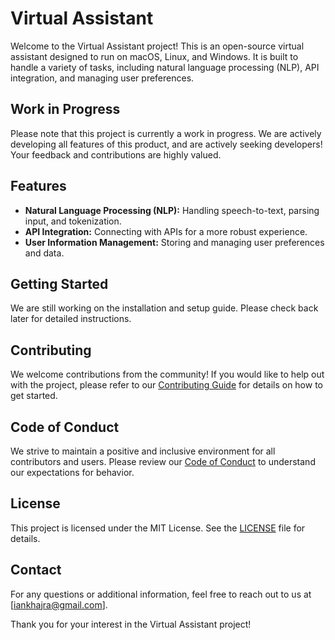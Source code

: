 # Virtual Assistant

Welcome to the Virtual Assistant project! This is an open-source virtual assistant designed to run on macOS, Linux, and Windows. It is built to handle a variety of tasks, including natural language processing (NLP), API integration, and managing user preferences.

## Work in Progress

Please note that this project is currently a work in progress. We are actively developing all features of this product, and are actively seeking developers! Your feedback and contributions are highly valued.

## Features

- **Natural Language Processing (NLP):** Handling speech-to-text, parsing input, and tokenization.
- **API Integration:** Connecting with APIs for a more robust experience.
- **User Information Management:** Storing and managing user preferences and data.

## Getting Started

We are still working on the installation and setup guide. Please check back later for detailed instructions.

## Contributing

We welcome contributions from the community! If you would like to help out with the project, please refer to our [Contributing Guide](CONTRIBUTING.md) for details on how to get started.

## Code of Conduct

We strive to maintain a positive and inclusive environment for all contributors and users. Please review our [Code of Conduct](CODE_OF_CONDUCT.md) to understand our expectations for behavior.

## License

This project is licensed under the MIT License. See the [LICENSE](LICENSE) file for details.

## Contact

For any questions or additional information, feel free to reach out to us at [iankhajra@gmail.com].

Thank you for your interest in the Virtual Assistant project!
